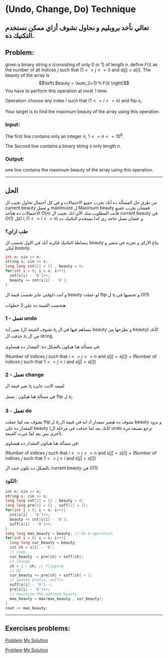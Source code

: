 # (Undo, Change, Do) Technique 


## تعالي نأخد بروبليم و نحاول نشوف أزاي ممكن نستخدم التكنيك ده.
## Problem:
given a binary string $s$ (consisting of only $0$ or $1$) of length $n$. define $F(i)$ as the number of all indices $j$ such that ($1 <= j <= i$) and $a[j] = a[i]$.
The beauty of the array is $$\left( Beauty = \sum_{i=1}^n F(i) \right)$$
You have to perform this operation at most 1 time.

Operation: choose any index $i$ such that ($1<= i <= n$) and flip $s_i$.

Your target is to find the maximum beauty of the array using this operation.
### Input:
The first line contains only an integer $n$, $1 <= n <= 10^6$.

The Second line contains a binary string $s$ only length $n$. 
### Output:
one line contains the maximum beauty of the array using this operation.
***
## الحل
من طرق حل المسألة ده أنك تجرب جميع الاحتمالات و في كل أحتمال تحاول تجيب ال current beauty و تعمل maximuize ل Maximum beauty
فعشان تجرب جميع الأحتمالات ده هتأخد $O(n)$ فأنت المطلوب منك الأن انك تجيب ال current beauty في $O(1)$  لكل $i , (1 <= i <= n)$ و عشان نعمل حاجه زي كدا نستخدم التكنيك ده.
### طب ازاي؟
ببساطة التكنيك فكرتة أنك في الاول تحسب ال beauty بتاع الاراي و تجزنة في متغير و ليكن $beauty$.
```c++
int n; cin >> n;
string s; cin >> s;
long long cnt[2] = {} , beauty = 0;
for(int i = 0; i < n; i++){
  cnt[s[i] - '0']++;
  beauty += cnt[s[i] - '0'];
}
```
و أنت دلوقتي عايز تحسب قيمة ال beauty لو عملت flip ل $s_i$ و تحسبها في $O(1)$

هنحسب القيمة ده علي 3 خطوات.

### 1 - تعمل undo 
يعني أية (تشوف القيمة ال $s_i$ بتساهم فيها في ال beauty و تطرحها من beauty) كأنك حذفت ال $s_i$ من ال string.

في مسألة هنا هيكون بالشكل ده: المقدار ده هيساوي:

(Number of indices $j$ such that $i <= j <= n$ and $s[j] = s[i]$) $+$ (Number of indices $j$ such that $1<= j < i$ and $s[j] = s[i]$)

### 2 - تعمل change 
تغير قيمة ال $s_i$ لقيمة الانت عايزة

في مسألة هنا هيكون : تعمل flip ل $s_i$.

### 3 - تعمل do 
تشوف بعد لما عملت flip ل $s_i$ تشوف ده هيغير مبقدار أد اية في قيمة ال beauty و تزود المقدار ده علي beauty (كأنك بعد لما حذفت في مرحلة ال undo ترجع تضيفه مرة أخري بس بعد لما غيرت القيمة).

في مسألة هنا هيكون المقدار ده هيساوي:


(Number of indices $j$ such that $i <= j <= n$ and $s[j] = s[i]$) $+$ (Number of indices $j$ such that $1<= j < i$ and $s[j] = s[i]$)

بالشكل ده تكون جبت ال current beauty في  $O(1)$ 
### الكود:
```c++
int n; cin >> n;
string s; cin >> s;
long long cnt[2] = {} , beauty = 0;
long long pre[2] = {} , suff[2] = {};
for(int i = 0; i < n; i++){
  cnt[s[i] - '0']++;
  beauty += cnt[s[i] - '0'];
  suff[s[i] - '0']++;
}
long long max_beauty = beauty; // do 0 operation
for(int i = 0; i < n; i++){
  long long cur_beauty = beauty;
  int ch = s[i] - '0';
  // undo
  cur_beauty -= pre[ch] + suff[ch];
  // change
  ch = 1 - ch; // flipping
  // Do
  cur_beauty += pre[ch] + suff[ch] + 1;
  // update prefix, suffix
  suff[s[i] - '0']--;
  pre[s[i] - '0']++;
  // maximize the maximum beauty
  max_beauty = max(max_beauty , cur_beauty);
}
cout << max_beauty;
```
***
## Exercises problems:
[Problem](https://codeforces.com/problemset/problem/1760/E) [My Solution](https://codeforces.com/contest/1760/submission/217262410)

[Problem](https://codeforces.com/gym/104426/problem/E) [My Solution](https://ideone.com/o2ftwO)
